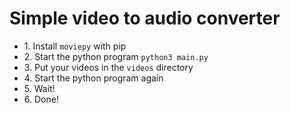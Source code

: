 <h1>Simple video to audio converter</h1>
<p>
    <ul>
        <li>1. Install <code>moviepy</code> with pip</li>
        <li>2. Start the python program <code>python3 main.py</code></li>
        <li>3. Put your videos in the <code>videos</code> directory</li>
        <li>4. Start the python program again</li>
        <li>5. Wait!</li>
        <li>6. Done!</li>
    </ul>
</p>
